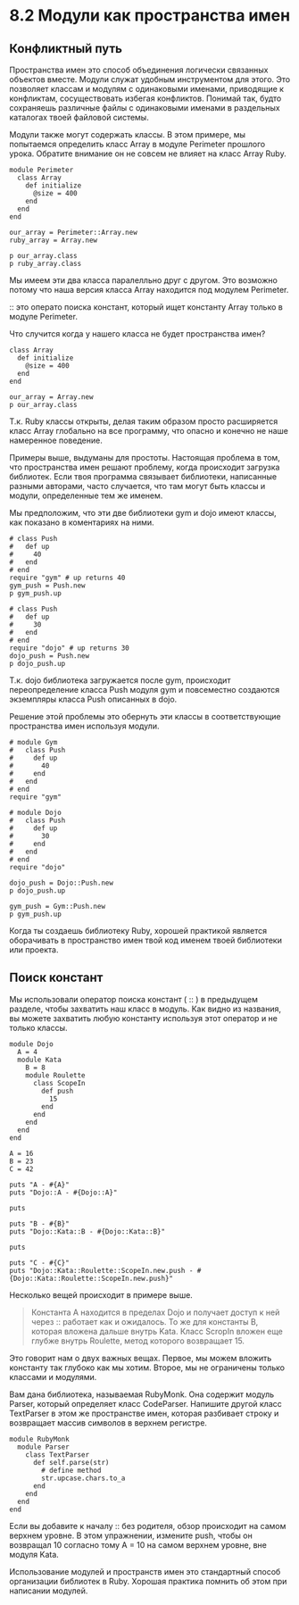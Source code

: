 ﻿# 8.2 Модули как пространства имен #

## Конфликтный путь ##

Пространства имен это способ объединения логически связанных объектов вместе. Модули служат удобным инструментом для этого. Это позволяет классам и модулям с 
одинаковыми именами, приводящие к конфликтам, сосуществовать избегая конфликтов. Понимай так, будто сохраняешь различные файлы с одинаковыми именами в раздельных каталогах твоей файловой системы.

Модули также могут содержать классы. В этом примере, мы попытаемся определить класс Array в модуле Perimeter прошлого урока. Обратите внимание он не совсем не  влияет на класс Array Ruby.

	module Perimeter
	  class Array
	    def initialize
	      @size = 400
	    end
	  end
	end

	our_array = Perimeter::Array.new
	ruby_array = Array.new

	p our_array.class
	p ruby_array.class

Мы имеем эти два класса паралелльно друг с другом. Это возможно потому что наша версия класса Array находится под модулем Perimeter.

:: это операто поиска констант, который ищет константу Array только в модуле Perimeter.

Что случится когда у нашего класса не будет пространства имен?

 	class Array
	  def initialize
	    @size = 400
	  end
	end

	our_array = Array.new
	p our_array.class

Т.к. Ruby классы открыты, делая таким образом просто расширяется класс Array глобально на все программу, что опасно и конечно не наше намеренное поведение.

Примеры выше, выдуманы для простоты. Настоящая проблема в том, что пространства имен решают проблему, когда происходит загрузка библиотек. Если твоя программа связывает библиотеки, написанные разными авторами, часто случается, что там могут быть классы и модули, определенные тем же именем.

Мы предположим, что эти две библиотеки gym и dojo имеют классы, как показано в коментариях на ними.

	# class Push
	#   def up
	#     40
	#   end
	# end
	require "gym" # up returns 40
	gym_push = Push.new
	p gym_push.up

	# class Push
	#   def up
	#     30
	#   end
	# end
	require "dojo" # up returns 30
	dojo_push = Push.new
	p dojo_push.up


Т.к. dojo библиотека загружается после gym, происходит переопределение класса Push модуля gym и повсеместно создаются экземпляры класса Push описанных в dojo.

Решение этой проблемы это обернуть эти классы в соответствующие пространства имен используя модули.

	# module Gym
	#   class Push
	#     def up
	#       40
	#     end
	#   end
	# end
	require "gym"

	# module Dojo
	#   class Push
	#     def up
	#       30
	#     end
	#   end
	# end
	require "dojo"

	dojo_push = Dojo::Push.new
	p dojo_push.up

	gym_push = Gym::Push.new
	p gym_push.up

Когда ты создаешь библиотеку Ruby, хорошей практикой является оборачивать в пространство имен твой код именем твоей библиотеки или проекта.

## Поиск констант ##

Мы использовали оператор поиска констант ( :: ) в предыдущем разделе, чтобы захватить наш класс в модуль. Как видно из названия, вы можете захватить любую константу используя этот оператор и не только классы.

	module Dojo
	  A = 4
	  module Kata
	  	B = 8
	    module Roulette
	      class ScopeIn
	        def push
	          15
	        end
	      end
	    end
	  end
	end

	A = 16
	B = 23
	C = 42

	puts "A - #{A}"
	puts "Dojo::A - #{Dojo::A}"

	puts

	puts "B - #{B}"
	puts "Dojo::Kata::B - #{Dojo::Kata::B}"

	puts

	puts "C - #{C}"
	puts "Dojo::Kata::Roulette::ScopeIn.new.push - #{Dojo::Kata::Roulette::ScopeIn.new.push}"

Несколько вещей происходит в примере выше.

> Константа A находится в пределах Dojo и получает доступ к ней через :: работает как и ожидалось.
> То же для константы B, которая вложена дальше внутрь Kata.
> Класс ScropIn вложен еще глубже внутрь Roulette, метод которого возвращает 15.


Это говорит нам о двух важных вещах. Первое, мы можем вложить константу так глубоко как мы хотим. Второе, мы не ограничены только классами и модулями.

Вам дана библиотека, называемая RubyMonk. Она содержит модуль Parser, который определяет класс CodeParser. Напишите другой класс TextParser в этом же пространстве имен, которая разбивает строку и возвращает массив символов в верхнем регистре.

	module RubyMonk
	  module Parser
	    class TextParser
	      def self.parse(str)
	        # define method
	        str.upcase.chars.to_a
	      end
	    end
	  end
	end	

Если вы добавите к началу :: без родителя, обзор происходит на самом верхнем уровне. В этом упражнении, измените push, чтобы он возвращал 10 согласно тому A = 10 на самом верхнем уровне, вне модуля Kata.

Использование модулей и пространств имен это стандартный способ организации библиотек в Ruby. Хорошая практика помнить об этом при написании модулей.


